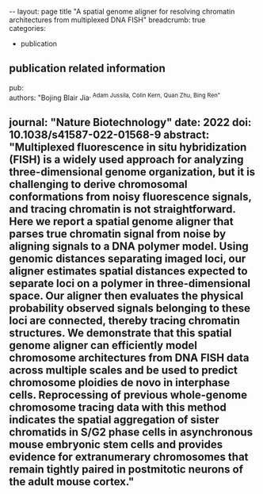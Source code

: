--
layout:	page
title	"A spatial genome aligner for resolving chromatin architectures from multiplexed DNA FISH"
breadcrumb: true	
categories:	
- publication	
## publication related information	
pub:	
authors:	"Bojing Blair Jia<sup>, Adam Jussila, Colin Kern, Quan Zhu, Bing Ren"
	
journal:	"Nature Biotechnology"
date:	2022
doi:	10.1038/s41587-022-01568-9
abstract:	"Multiplexed fluorescence in situ hybridization (FISH) is a widely used approach for analyzing three-dimensional genome organization, but it is challenging to derive chromosomal conformations from noisy fluorescence signals, and tracing chromatin is not straightforward. Here we report a spatial genome aligner that parses true chromatin signal from noise by aligning signals to a DNA polymer model. Using genomic distances separating imaged loci, our aligner estimates spatial distances expected to separate loci on a polymer in three-dimensional space. Our aligner then evaluates the physical probability observed signals belonging to these loci are connected, thereby tracing chromatin structures. We demonstrate that this spatial genome aligner can efficiently model chromosome architectures from DNA FISH data across multiple scales and be used to predict chromosome ploidies de novo in interphase cells. Reprocessing of previous whole-genome chromosome tracing data with this method indicates the spatial aggregation of sister chromatids in S/G2 phase cells in asynchronous mouse embryonic stem cells and provides evidence for extranumerary chromosomes that remain tightly paired in postmitotic neurons of the adult mouse cortex."
---	

